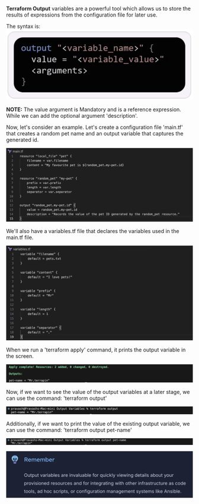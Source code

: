 **Terraform Output** variables are a powerful tool which allows us to store the results of expressions from the configuration file for later use.

The syntax is:
![alt text](image-2.png)

**NOTE:** The value argument is Mandatory and is a reference expression. While we can add the optional argument 'description'.

Now, let's consider an example.
Let's create a configuration file 'main.tf' that creates a random pet name and an output variable that captures the generated id.

![alt text](image-3.png)

We'll also have a variables.tf file that declares the variables used in the main.tf file.

![alt text](image-5.png)

When we run a 'terraform apply' command, it prints the output variable in the screen.

![alt text](image-6.png)

Now, if we want to see the value of the output variables at a later stage, we can use the command:
'terraform output'

![alt text](image-7.png)

Additionally, if we want to print the value of the existing output variable, we can use the command:
'terraform output pet-name'

![alt text](image-8.png)

![alt text](image-9.png)